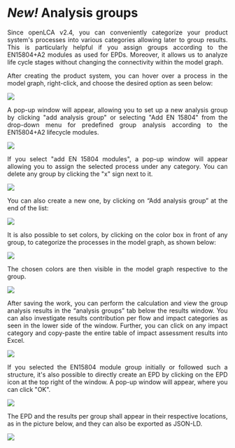 <div style='text-align: justify;'>

# _New!_ Analysis groups

Since openLCA v2.4, you can conveniently categorize your product system's processes into various categories allowing later to group results. This is particularly helpful if you assign groups according to the EN15804+A2 modules as used for EPDs. Moreover, it allows us to analyze life cycle stages without changing the connectivity within the model graph. 

After creating the product system, you can hover over a process in the model graph, right-click, and choose the desired option as seen below:

![](../media/analysis_groups_1.png)

A pop-up window will appear, allowing you to set up a new analysis group by clicking "add analysis group" or selecting "Add EN 15804" from the drop-down menu for predefined group analysis according to the EN15804+A2 lifecycle modules.

![](../media/analysis_groups_2.png)

If you select "add EN 15804 modules", a pop-up window will appear allowing you to assign the selected process under any category. You can delete any group by clicking the "x" sign next to it. 

![](../media/analysis_groups_3.png)

You can also create a new one, by clicking on “Add analysis group” at the end of the list:

![](../media/analysis_groups_4.png)

It is also possible to set colors, by clicking on the color box in front of any group, to categorize the processes in the model graph, as shown below:

![](../media/analysis_groups_5.png)

The chosen colors are then visible in the model graph respective to the group.

![](../media/analysis_groups_6.png)

After saving the work, you can perform the calculation and view the group analysis results in the “analysis groups” tab below the results window. You can also investigate results contribution per flow and impact categories as seen in the lower side of the window. Further, you can click on any impact category and copy-paste the entire table of impact assessment results into Excel. 

![](../media/analysis_groups_7.png)

If you selected the EN15804 module group initially or followed such a structure, it's also possible to directly create an EPD by clicking on the EPD icon at the top right of the window. A pop-up window will appear, where you can click "OK".

![](../media/analysis_groups_8.png)

The EPD and the results per group shall appear in their respective locations, as in the picture below, and they can also be exported as JSON-LD.

![](../media/analysis_groups_9.png)

</div>
